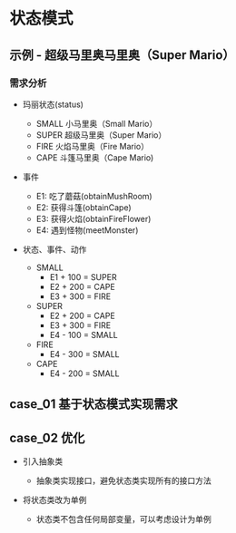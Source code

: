 # 状态模式

## 示例 - 超级马里奥马里奥（Super Mario）

### 需求分析

- 玛丽状态(status)
    - SMALL 小马里奥（Small Mario）
    - SUPER 超级马里奥（Super Mario）
    - FIRE 火焰马里奥（Fire Mario）
    - CAPE 斗篷马里奥（Cape Mario)
- 事件
    - E1: 吃了蘑菇(obtainMushRoom)
    - E2: 获得斗篷(obtainCape)
    - E3: 获得火焰(obtainFireFlower)
    - E4: 遇到怪物(meetMonster)
    
- 状态、事件、动作
    - SMALL
        - E1 + 100 = SUPER 
        - E2 + 200 = CAPE
        - E3 + 300 = FIRE
    - SUPER
        - E2 + 200 = CAPE
        - E3 + 300 = FIRE
        - E4 - 100 = SMALL
    - FIRE 
        - E4 - 300 = SMALL
    - CAPE
        - E4 - 200 = SMALL
        
        
## case_01 基于状态模式实现需求

## case_02 优化
- 引入抽象类
    - 抽象类实现接口，避免状态类实现所有的接口方法

- 将状态类改为单例
    - 状态类不包含任何局部变量，可以考虑设计为单例
        